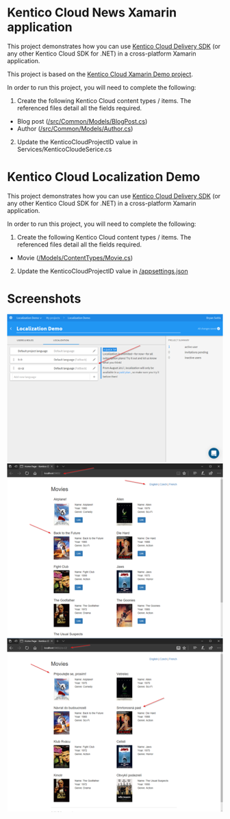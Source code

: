 # Kentico Cloud News Xamarin application

This project demonstrates how you can use [Kentico Cloud Delivery SDK](https://github.com/Kentico/delivery-sdk-net) (or any other Kentico Cloud SDK for .NET) in a cross-platform Xamarin application.

This project is based on the [Kentico Cloud Xamarin Demo project](https://github.com/Kentico/cloud-sample-app-xamarin).

In order to run this project, you will need to complete the following:

 1. Create the following Kentico Cloud content types / items. The referenced files detail all the fields required. 
- Blog post ([/src/Common/Models/BlogPost.cs](/src/Common/Models/BlogPost.cs))
- Author ([/src/Common/Models/Author.cs](/src/Common/Models/Author.cs))

2. Update the KenticoCloudProjectID value in Services/KenticoCloudeSerice.cs

# Kentico Cloud Localization Demo

This project demonstrates how you can use [Kentico Cloud Delivery SDK](https://github.com/Kentico/delivery-sdk-net) (or any other Kentico Cloud SDK for .NET) in a cross-platform Xamarin application.

In order to run this project, you will need to complete the following:

1. Create the following Kentico Cloud content types / items. The referenced files detail all the fields required. 
- Movie ([/Models/ContentTypes/Movie.cs](/Models/ContentTypes/Movie.cs))
 
2. Update the KenticoCloudProjectID value in [/appsettings.json](/appsettings.json)

# Screenshots

[<img src="/img/WorkingWithLocalizationnKenticoCloud-LanguageVariants.png" alt="Kentico Cloud Language Variants" />](/img/WorkingWithLocalizationnKenticoCloud-LanguageVariants.png)
[<img src="/img/WorkingWithLocalizationnKenticoCloud-Testing2.png" alt="Testing 1" />](/img/WorkingWithLocalizationnKenticoCloud-Testing2.png)
[<img src="/img/WorkingWithLocalizationnKenticoCloud-Testing3.png" alt="Testing 2" />](/img/WorkingWithLocalizationnKenticoCloud-Testing3.png)
